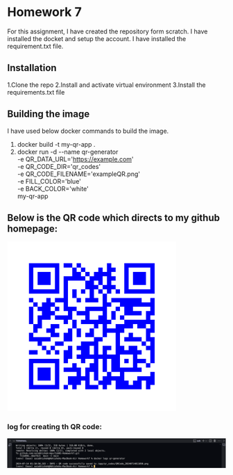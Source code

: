 
# Homework 7

For this assignment, I have created the repository form scratch. I have installed the docket and setup the account.
I have installed the requirement.txt file.

## Installation

1.Clone the repo
2.Install and activate virtual environment
3.Install the requirements.txt file

## Building the image 

I have used below docker commands to build the image.
1. docker build -t my-qr-app .
2. docker run -d --name qr-generator \
  -e QR_DATA_URL='https://example.com' \
  -e QR_CODE_DIR='qr_codes' \
  -e QR_CODE_FILENAME='exampleQR.png' \
  -e FILL_COLOR='blue' \
  -e BACK_COLOR='white' \
  my-qr-app

## Below is the QR code which directs to my github homepage:

![Github QR Code](image.png)

### log for creating th QR code:
![Log for successfully creating the QR code](log.png)